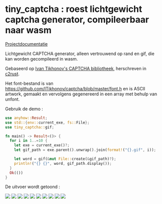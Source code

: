 # tiny_captcha : roest lichtgewicht captcha generator, compileerbaar naar wasm

[Projectdocumentatie](https://docs.rs/tiny_captcha)

Lichtgewicht CAPTCHA generator, alleen vertrouwend op rand en gif, die kan worden gecompileerd in wasm.

Gebaseerd op [Ivan Tikhonov's CAPTCHA bibliotheek](http://brokestream.com/captcha.html), herschreven in [c2rust](https://c2rust.com).

Het font-bestand is van https://github.com/ITikhonov/captcha/blob/master/font.h en is ASCII artwork, gemaakt en vervolgens gegenereerd in een array met behulp van unfont.

Gebruik de demo :

```rust
use anyhow::Result;
use std::{env::current_exe, fs::File};
use tiny_captcha::gif;

fn main() -> Result<()> {
  for i in 1..=10 {
    let exe = current_exe()?;
    let gif_path = exe.parent().unwrap().join(format!("{}.gif", i));

    let word = gif(&mut File::create(&gif_path)?);
    println!("{} {}", word, gif_path.display());
  }
  Ok(())
}
```

De uitvoer wordt getoond :

![](./gif/1.gif) ![](./gif/2.gif) ![](./gif/3.gif) ![](./gif/4.gif) ![](./gif/5.gif) ![](./gif/6.gif) ![](./gif/7.gif) ![](./gif/8.gif) ![](./gif/9.gif) ![](./gif/10.gif)